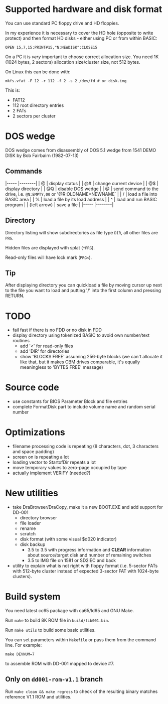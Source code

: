 
# Supported hardware and disk format

You can use standard PC floppy drive and HD floppies.

In my experience it is necessary to cover the HD hole (opposite to write protect) and then format HD disks - either using PC or from within BASIC:

```
OPEN 15,7,15:PRINT#15,"N:NEWDISK":CLOSE15
```

On a PC it is *very* important to choose correct allocation size. You need 1K (1024 bytes, 2 sectors) allocation size/cluster size, not 512 bytes.

On Linux this can be done with:
```
mkfs.vfat -F 12 -r 112 -f 2 -s 2 /dev/fd # or disk.img
```

This is:

- FAT12
- 112 root directory entries
- 2 FATs
- 2 sectors per cluster

# DOS wedge

DOS wedge comes from disassembly of DOS 5.1 wedge from 1541 DEMO DISK by Bob Fairbairn (1982-07-13)

## Commands

|-----				|--------|
| @   				| display status |
| @#<number> 			| change current device |
| @$  				| display directory |
| @Q  				| disable DOS wedge |
| @<CBM DOS command> 		| send command to the drive, i.e. `@N:EMPTY,00` or '@R:OLDNAME=NEWNAME` |
| /<filename> 			| load a file into BASIC area |
| %<filename> 			| load a file by its load address |
| ^<filename> 			| load and run BASIC program |
| {left arrow}<filename>	| save a file |
|-----				|--------|

## Directory

Directory listing will show subdirectories as file type `DIR`, all other files are `PRG`.

Hidden files are displayed with splat (`*PRG`).

Read-only files will have lock mark (`PRG<`).

## Tip

After displaying directory you can quickload a file by moving cursor up next to the file you want to load and putting '/' into the first column and pressing RETURN.


# TODO

- fail fast if there is no FDD or no disk in FDD
- display directory using tokenized BASIC to avoid own number/text routines
	- add '<' for read-only files
	- add 'DIR' for directories
	- show 'BLOCKS FREE' assuming 256-byte blocks (we can't allocate it like that, but it makes CBM drives comparable, it's equally meaningless to 'BYTES FREE' message)

# Source code

- use constants for BIOS Parameter Block and file entries
- complete FormatDisk part to include volume name and random serial number

# Optimizations

- filename processing code is repeating (8 characters, dot, 3 characters and space padding)
- screen on is repeating a lot
- loading vector to StartofDir repeats a lot
- move temporary values to zero-page occupied by tape
- actually implement VERIFY (needed?)

# New utilities

- take DraBrowser/DraCopy, make it a new BOOT.EXE and add support for DD-001
	- directory browser
	- file loader
	- rename
	- scratch
	- disk format (with some visual $d020 indicator)
	- disk backup
		- 3.5 to 3.5 with progress information and **CLEAR** information about source/target disk
                  and number of remaining switches
		- 3.5 to IMG file on 1581 or SD2IEC and back
- utility to explain what is not right with floppy format (i.e. 5-sector FATs with 512-byte cluster instead of expected 3-sector FAT with 1024-byte clusters).

# Build system

You need latest cc65 package with ca65/ld65 and GNU Make.

Run `make` to build 8K ROM file in `build/tib001.bin`.

Run `make utils` to build some basic utilities.

You can set parameters within `Makefile` or pass them from the command line. For example:
```
make DEVNUM=7
```
to assemble ROM with DD-001 mapped to device #7.

## Only on `dd001-rom-v1.1` branch

Run `make clean && make regress` to check of the resulting binary matches reference V1.1 ROM and utilities.

